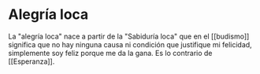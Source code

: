 # Alegría loca

La "alegría loca" nace a partir de la "Sabiduría loca" que en el [[budismo]] significa que no hay ninguna causa ni condición que justifique mi felicidad, simplemente soy feliz porque me da la gana. Es lo contrario de [[Esperanza]].